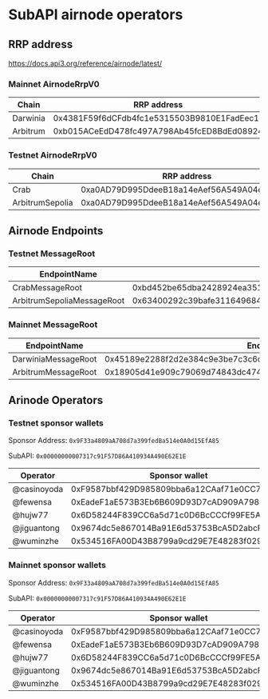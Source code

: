# SubAPI airnode operators

## RRP address

<https://docs.api3.org/reference/airnode/latest/>

### Mainnet AirnodeRrpV0

| Chain | RRP address |
| ------------ | -------------------------------------------- |
| Darwinia | 0x4381F59f6dCFdb4fc1e5315503B9810E1FadEec1   |
| Arbitrum | 0xb015ACeEdD478fc497A798Ab45fcED8BdEd08924   |

### Testnet AirnodeRrpV0

| Chain | RRP address |
| ------------ | -------------------------------------------- |
| Crab | 0xa0AD79D995DdeeB18a14eAef56A549A04e3Aa1Bd   |
| ArbitrumSepolia | 0xa0AD79D995DdeeB18a14eAef56A549A04e3Aa1Bd   |

## Airnode Endpoints

### Testnet MessageRoot

| EndpointName | EndpointId |
| ------------ | -------------------------------------------- |
| CrabMessageRoot |  0xbd452be65dba2428924ea35129292b3247233952dae361d169f2d489d805ce23   |
| ArbitrumSepoliaMessageRoot | 0x63400292c39bafe31164968499615317be0f1b97b4122a29d436c8fb427fdf65   |

### Mainnet MessageRoot

| EndpointName | EndpointId |
| ------------ | -------------------------------------------- |
| DarwiniaMessageRoot |  0x45189e2288f2d2e384c9e3be7c3c6cef65a553341ca8580e1ed3516725112bb4   |
| ArbitrumMessageRoot | 0x18905d41e909c79069d74843dc474d0809df62b5bc555ea272b0cc49ff3fa924   |

## Arinode Operators

### Testnet sponsor wallets

Sponsor Address: `0x9F33a4809aA708d7a399fedBa514e0A0d15EfA85`

SubAPI: `0x00000000007317c91F57D86A410934A490E62E1E`

| Operator | Sponsor wallet | Airnode xpub |
| ------------ | -------------------------------------------- | -------------------------------------------- |
| @casinoyoda |  0xF9587bbf429D985809bba6a12CAaf71e0CC75187   | xpub6CAd5xstmTRbdAA4fFQ5wP3amcMeeE5Q5ZmF11wTzxLYJjDgqkRW9H1JY67MEpREmPdyGCJsLjnqUGEzHKqhv7BQZYZGnBo9Nmu4xaL4xrh |
| @fewensa | 0xEadeF1aE573B3Eb6B609D93D7cAD909A798Ca428   | xpub6C72CU1WBToLNPWAtNkh2kUVjQGYvUpNaa6uWvnuMt7uw7dFJpp2BK3M3fBD5YYDDs73LXsEDBZoygZQ5LeuZYGUnJqfetrFesmeqxumrVt |
| @hujw77 | 0x6D58244F839CC6a5d71c0D6BcCCCf99FE5AE2966   | xpub6BjSk2Tf54bkv1eQk9L62wngL4Yky8mMuGCQ8SXAHqJFDJxiNaQVTqxeri5kPYDBL1c2J5oCSMEae8L5SSZ83PAAXg5wjwtWS8FtQhRWDjR |
| @jiguantong | 0x9674dc5e867014Ba91E6d53753BcA5D2abcFF9E3   | xpub6DWQQABWBAU9NrbC9K965k1RsmLRkVaiTmU7rkhjsB6x8ExvuwxJW883j7uwVSY6ZEsR6jsVcZ9FF3KQDnE4s6sX6FWm3ZhbTSjzwpDcSSC |
| @wuminzhe | 0x534516FA00D43B8799a9cd29E7E48283f029FA23   | xpub6CRtQQv57sBH13BJtG1rDMpPNbPfyFstqKaKpdZDpJSyJjH967vZvJxGEbMDYhaSvYUR9G3GPDJhYoHCRVAj185dgo4xhHjP5vKn32aaUyR |

### Mainnet sponsor wallets

Sponsor Address: `0x9F33a4809aA708d7a399fedBa514e0A0d15EfA85`

SubAPI: `0x00000000007317c91F57D86A410934A490E62E1E`

| Operator | Sponsor wallet | Airnode xpub |
| ------------ | -------------------------------------------- | -------------------------------------------- |
| @casinoyoda |  0xF9587bbf429D985809bba6a12CAaf71e0CC75187   | xpub6CAd5xstmTRbdAA4fFQ5wP3amcMeeE5Q5ZmF11wTzxLYJjDgqkRW9H1JY67MEpREmPdyGCJsLjnqUGEzHKqhv7BQZYZGnBo9Nmu4xaL4xrh |
| @fewensa | 0xEadeF1aE573B3Eb6B609D93D7cAD909A798Ca428   | xpub6C72CU1WBToLNPWAtNkh2kUVjQGYvUpNaa6uWvnuMt7uw7dFJpp2BK3M3fBD5YYDDs73LXsEDBZoygZQ5LeuZYGUnJqfetrFesmeqxumrVt |
| @hujw77 | 0x6D58244F839CC6a5d71c0D6BcCCCf99FE5AE2966   | xpub6BjSk2Tf54bkv1eQk9L62wngL4Yky8mMuGCQ8SXAHqJFDJxiNaQVTqxeri5kPYDBL1c2J5oCSMEae8L5SSZ83PAAXg5wjwtWS8FtQhRWDjR |
| @jiguantong | 0x9674dc5e867014Ba91E6d53753BcA5D2abcFF9E3   | xpub6DWQQABWBAU9NrbC9K965k1RsmLRkVaiTmU7rkhjsB6x8ExvuwxJW883j7uwVSY6ZEsR6jsVcZ9FF3KQDnE4s6sX6FWm3ZhbTSjzwpDcSSC |
| @wuminzhe | 0x534516FA00D43B8799a9cd29E7E48283f029FA23   | xpub6CRtQQv57sBH13BJtG1rDMpPNbPfyFstqKaKpdZDpJSyJjH967vZvJxGEbMDYhaSvYUR9G3GPDJhYoHCRVAj185dgo4xhHjP5vKn32aaUyR |
